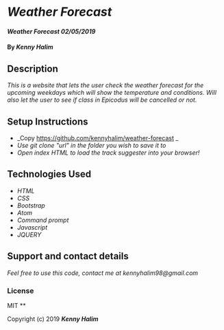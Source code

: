 # _Weather Forecast_

#### _Weather Forecast 02/05/2019_

#### By _**Kenny Halim**_

## Description
_This is a website that lets the user check the weather forecast for the upcoming weekdays which will show the temperature and conditions. Will also let the user to see if class in Epicodus will be cancelled or not._

## Setup Instructions
* _Copy https://github.com/kennyhalim/weather-forecast _
* _Use git clone "url" in the folder you wish to save it to_
* _Open index HTML to load the track suggester into your browser!_


## Technologies Used
* _HTML_
* _CSS_
* _Bootstrap_
* _Atom_
* _Command prompt_
* _Javascript_
* _JQUERY_

## Support and contact details
_Feel free to use this code, contact me at kennyhalim98@gmail.com_

### License
MIT
**

Copyright (c) 2019 **_Kenny Halim_**
